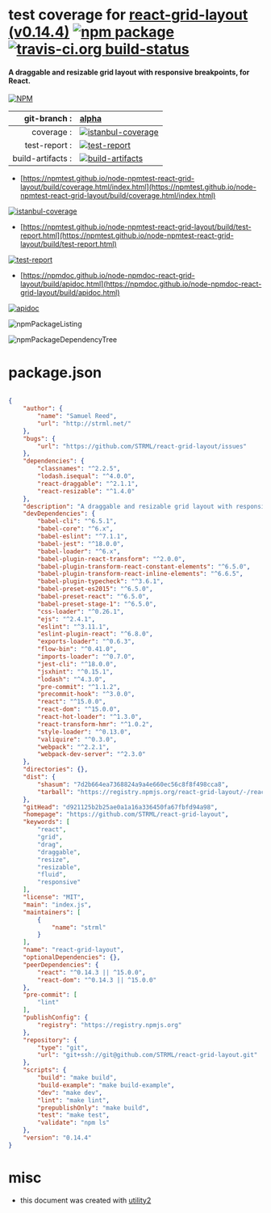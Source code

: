 # test coverage for  [react-grid-layout (v0.14.4)](https://github.com/STRML/react-grid-layout)  [![npm package](https://img.shields.io/npm/v/npmtest-react-grid-layout.svg?style=flat-square)](https://www.npmjs.org/package/npmtest-react-grid-layout) [![travis-ci.org build-status](https://api.travis-ci.org/npmtest/node-npmtest-react-grid-layout.svg)](https://travis-ci.org/npmtest/node-npmtest-react-grid-layout)
#### A draggable and resizable grid layout with responsive breakpoints, for React.

[![NPM](https://nodei.co/npm/react-grid-layout.png?downloads=true&downloadRank=true&stars=true)](https://www.npmjs.com/package/react-grid-layout)

| git-branch : | [alpha](https://github.com/npmtest/node-npmtest-react-grid-layout/tree/alpha)|
|--:|:--|
| coverage : | [![istanbul-coverage](https://npmtest.github.io/node-npmtest-react-grid-layout/build/coverage.badge.svg)](https://npmtest.github.io/node-npmtest-react-grid-layout/build/coverage.html/index.html)|
| test-report : | [![test-report](https://npmtest.github.io/node-npmtest-react-grid-layout/build/test-report.badge.svg)](https://npmtest.github.io/node-npmtest-react-grid-layout/build/test-report.html)|
| build-artifacts : | [![build-artifacts](https://npmtest.github.io/node-npmtest-react-grid-layout/glyphicons_144_folder_open.png)](https://github.com/npmtest/node-npmtest-react-grid-layout/tree/gh-pages/build)|

- [https://npmtest.github.io/node-npmtest-react-grid-layout/build/coverage.html/index.html](https://npmtest.github.io/node-npmtest-react-grid-layout/build/coverage.html/index.html)

[![istanbul-coverage](https://npmtest.github.io/node-npmtest-react-grid-layout/build/screenCapture.buildCi.browser.%252Ftmp%252Fbuild%252Fcoverage.lib.html.png)](https://npmtest.github.io/node-npmtest-react-grid-layout/build/coverage.html/index.html)

- [https://npmtest.github.io/node-npmtest-react-grid-layout/build/test-report.html](https://npmtest.github.io/node-npmtest-react-grid-layout/build/test-report.html)

[![test-report](https://npmtest.github.io/node-npmtest-react-grid-layout/build/screenCapture.buildCi.browser.%252Ftmp%252Fbuild%252Ftest-report.html.png)](https://npmtest.github.io/node-npmtest-react-grid-layout/build/test-report.html)

- [https://npmdoc.github.io/node-npmdoc-react-grid-layout/build/apidoc.html](https://npmdoc.github.io/node-npmdoc-react-grid-layout/build/apidoc.html)

[![apidoc](https://npmdoc.github.io/node-npmdoc-react-grid-layout/build/screenCapture.buildCi.browser.%252Ftmp%252Fbuild%252Fapidoc.html.png)](https://npmdoc.github.io/node-npmdoc-react-grid-layout/build/apidoc.html)

![npmPackageListing](https://npmtest.github.io/node-npmtest-react-grid-layout/build/screenCapture.npmPackageListing.svg)

![npmPackageDependencyTree](https://npmtest.github.io/node-npmtest-react-grid-layout/build/screenCapture.npmPackageDependencyTree.svg)



# package.json

```json

{
    "author": {
        "name": "Samuel Reed",
        "url": "http://strml.net/"
    },
    "bugs": {
        "url": "https://github.com/STRML/react-grid-layout/issues"
    },
    "dependencies": {
        "classnames": "^2.2.5",
        "lodash.isequal": "^4.0.0",
        "react-draggable": "^2.1.1",
        "react-resizable": "^1.4.0"
    },
    "description": "A draggable and resizable grid layout with responsive breakpoints, for React.",
    "devDependencies": {
        "babel-cli": "^6.5.1",
        "babel-core": "^6.x",
        "babel-eslint": "^7.1.1",
        "babel-jest": "^18.0.0",
        "babel-loader": "^6.x",
        "babel-plugin-react-transform": "^2.0.0",
        "babel-plugin-transform-react-constant-elements": "^6.5.0",
        "babel-plugin-transform-react-inline-elements": "^6.6.5",
        "babel-plugin-typecheck": "^3.6.1",
        "babel-preset-es2015": "^6.5.0",
        "babel-preset-react": "^6.5.0",
        "babel-preset-stage-1": "^6.5.0",
        "css-loader": "^0.26.1",
        "ejs": "^2.4.1",
        "eslint": "^3.11.1",
        "eslint-plugin-react": "^6.8.0",
        "exports-loader": "^0.6.3",
        "flow-bin": "^0.41.0",
        "imports-loader": "^0.7.0",
        "jest-cli": "^18.0.0",
        "jsxhint": "^0.15.1",
        "lodash": "^4.3.0",
        "pre-commit": "^1.1.2",
        "precommit-hook": "^3.0.0",
        "react": "^15.0.0",
        "react-dom": "^15.0.0",
        "react-hot-loader": "^1.3.0",
        "react-transform-hmr": "^1.0.2",
        "style-loader": "^0.13.0",
        "valiquire": "^0.3.0",
        "webpack": "^2.2.1",
        "webpack-dev-server": "^2.3.0"
    },
    "directories": {},
    "dist": {
        "shasum": "7d2b664ea7368824a9a4e660ec56c8f8f498cca8",
        "tarball": "https://registry.npmjs.org/react-grid-layout/-/react-grid-layout-0.14.4.tgz"
    },
    "gitHead": "d921125b2b25ae0a1a16a336450fa67fbfd94a98",
    "homepage": "https://github.com/STRML/react-grid-layout",
    "keywords": [
        "react",
        "grid",
        "drag",
        "draggable",
        "resize",
        "resizable",
        "fluid",
        "responsive"
    ],
    "license": "MIT",
    "main": "index.js",
    "maintainers": [
        {
            "name": "strml"
        }
    ],
    "name": "react-grid-layout",
    "optionalDependencies": {},
    "peerDependencies": {
        "react": "^0.14.3 || ^15.0.0",
        "react-dom": "^0.14.3 || ^15.0.0"
    },
    "pre-commit": [
        "lint"
    ],
    "publishConfig": {
        "registry": "https://registry.npmjs.org"
    },
    "repository": {
        "type": "git",
        "url": "git+ssh://git@github.com/STRML/react-grid-layout.git"
    },
    "scripts": {
        "build": "make build",
        "build-example": "make build-example",
        "dev": "make dev",
        "lint": "make lint",
        "prepublishOnly": "make build",
        "test": "make test",
        "validate": "npm ls"
    },
    "version": "0.14.4"
}
```



# misc
- this document was created with [utility2](https://github.com/kaizhu256/node-utility2)
